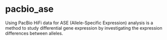 # pacbio_ase

Using PacBio HiFi data for ASE (Allele-Specific Expression) analysis is a method to study differential gene expression by investigating the expression differences between alleles.
